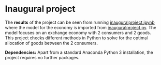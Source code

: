 # Inaugural project

The **results** of the project can be seen from running [inauguralproject.ipynb](inauguralproject.ipynb) where the model for the economy is imported from [inauguralproject.py](inauguralproject.py). The model focuses on an exchange economy with 2 consumers and 2 goods. This project checks different methods in Python to solve for the optimal allocation of goods between the 2 consumers.

**Dependencies:** Apart from a standard Anaconda Python 3 installation, the project requires no further packages.
